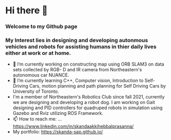 # Hi there 👋
### Welcome to my Github page

### My Interest lies in designing and developing autonmous vehicles and robots for assisting humans in thier daily lives either at work or at home.
- 🔭 I’m currently working on constructing map using ORB SLAM3 on data sets collected by RGB- D and IR camera from Northeastern's autonomous car NUANCE.
- 🌱 I’m currently learning C++, Computer vision, Introduction to Self-Driving Cars, motion planning and path planning for Self Driving Cars by University of Toronto.
- I'm a member of Northeastern's Robotics Club since fall 2021, currently we are designing and developing a robot dog.
I am working on Gait designing and PID controllers for quadruped robots in simulation using Gazebo and Rviz utilizing ROS Framework.  
- 📫 How to reach me: ... https://www.linkedin.com/in/skandaakkihebbalprasanna/
- My portfolio: https://skanda-sap.github.io/
